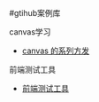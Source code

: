 #gtihub案例库
<p>canvas学习</p>
<ul>
<li> <a href='https://github.com/Huaxi100FE/Blog/tree/ata/canvas-test/canvas-info..md'>canvas 的系列方发</a>
</li>
</ul>
<p>前端测试工具</p>
<ul>
<li><a href='https://github.com/Huaxi100FE/Blog/tree/ata/testTool/test.md'>前端测试工具</a>
</li>
